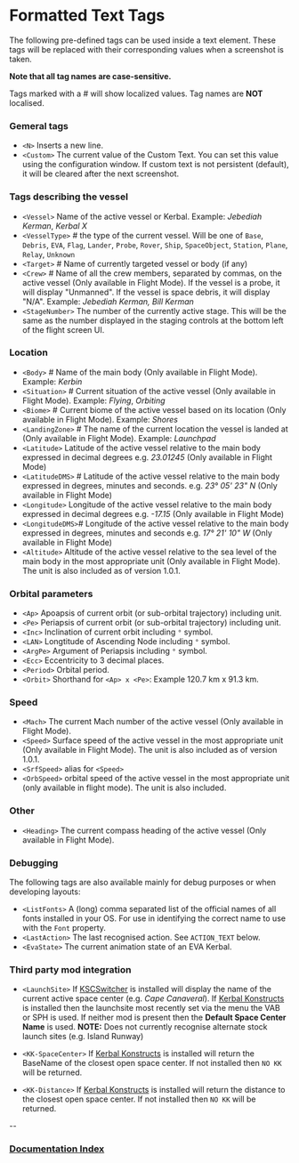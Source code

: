 # Formatted Text Tags

The following pre-defined tags can be used inside a text element. These tags will be replaced with their corresponding values when a screenshot is taken.

__Note that all tag names are case-sensitive.__

Tags marked with a # will show localized values. Tag names are __NOT__ localised.

### Gemeral tags
* `<N>` Inserts a new line.
* `<Custom>` The current value of the Custom Text. You can set this value using the configuration window. If custom text is not persistent (default), it will be cleared after the next screenshot.

### Tags describing the vessel
* `<Vessel>` Name of the active vessel or Kerbal. Example: _Jebediah Kerman_, _Kerbal X_
* `<VesselType>` # the type of the current vessel. Will be one of `Base`, `Debris`, `EVA`, `Flag`, `Lander`, `Probe`, `Rover`, `Ship`, `SpaceObject`, `Station`, `Plane`, `Relay`, `Unknown` 
* `<Target>` # Name of currently targeted vessel or body (if any) 
* `<Crew>` # Name of all the crew members, separated by commas, on the active vessel (Only available in Flight Mode). If the vessel is a probe, it will display "Unmanned". If the vessel is space debris, it will display "N/A". Example: _Jebediah Kerman, Bill Kerman_
* `<StageNumber>` The number of the currently active stage. This will be the same as the number displayed in the staging controls at the bottom left of the flight screen UI.

### Location
* `<Body>` # Name of the main body (Only available in Flight Mode). Example: _Kerbin_ 
* `<Situation>` # Current situation of the active vessel (Only available in Flight Mode). Example: _Flying_, _Orbiting_ 
* `<Biome>` # Current biome of the active vessel based on its location (Only available in Flight Mode). Example: _Shores_ 
* `<LandingZone>` # The name of the current location the vessel is landed at (Only available in Flight Mode). Example: _Launchpad_ 
* `<Latitude>` Latitude of the active vessel relative to the main body expressed in decimal degrees e.g. _23.01245_ (Only available in Flight Mode)
* `<LatitudeDMS>` # Latitude of the active vessel relative to the main body expressed in degrees, minutes and seconds. e.g. _23° 05' 23" N_  (Only available in Flight Mode) 
* `<Longitude>` Longitude of the active vessel relative to the main body expressed in decimal degrees e.g. _-17.15_ (Only available in Flight Mode)
* `<LongitudeDMS>`# Longitude of the active vessel relative to the main body expressed in degrees, minutes and seconds e.g. _17° 21' 10" W_  (Only available in Flight Mode) 
* `<Altitude>` Altitude of the active vessel relative to the sea level of the main body in the most appropriate unit (Only available in Flight Mode). The unit is also included as of version 1.0.1.

### Orbital parameters
* `<Ap>` Apoapsis of current orbit (or sub-orbital trajectory) including unit. 
* `<Pe>` Periapsis of current orbit (or sub-orbital trajectory) including unit. 
* `<Inc>` Inclination of current orbit including `°` symbol.
* `<LAN>` Longtitude of Ascending Node including `°` symbol.
* `<ArgPe>` Argument of Periapsis including `°` symbol.
* `<Ecc>` Eccentricity to 3 decimal places.
* `<Period>` Orbital period.
* `<Orbit>` Shorthand for `<Ap> x <Pe>`: Example 120.7 km x 91.3 km.

### Speed
* `<Mach>` The current Mach number of the active vessel (Only available in Flight Mode).
* `<Speed>` Surface speed of the active vessel in the most appropriate unit (Only available in Flight Mode). The unit is also included as of version 1.0.1.
* `<SrfSpeed>` alias for `<Speed>`
* `<OrbSpeed>` orbital speed of the active vessel in the most appropriate unit (only available in flight mode). The unit is also included.

### Other
* `<Heading>` The current compass heading of the active vessel (Only available in Flight Mode).

### Debugging
The following tags are also available mainly for debug purposes or when developing layouts:

* `<ListFonts>` A (long) comma separated list of the official names of all fonts installed in your OS. For use in identifying the correct name to use with the `Font` property.
* `<LastAction>` The last recognised action. See `ACTION_TEXT` below.
* `<EvaState>` The current animation state of an EVA Kerbal.

### Third party mod integration
* `<LaunchSite>` If [KSCSwitcher](http://forum.kerbalspaceprogram.com/index.php?/topic/106206-105-regexs-useful-mod-emporium/) is installed will display the name of the current active space center (e.g. _Cape Canaveral_). If [Kerbal Konstructs](http://forum.kerbalspaceprogram.com/index.php?/topic/94863-112-kerbal-konstructs-v0967_ex-holy-glowing-balls-batman/) is installed then the launchsite most recently set via the menu the VAB or SPH is used. If neither mod is present then the __Default Space Center Name__ is used. __NOTE:__ Does not currently recognise alternate stock launch sites (e.g. Island Runway)

* `<KK-SpaceCenter>` If [Kerbal Konstructs](http://forum.kerbalspaceprogram.com/index.php?/topic/94863-112-kerbal-konstructs-v0967_ex-holy-glowing-balls-batman/) is installed will return the BaseName of the closest open space center. If not installed then `NO KK` will be returned.
* `<KK-Distance>` If [Kerbal Konstructs](http://forum.kerbalspaceprogram.com/index.php?/topic/94863-112-kerbal-konstructs-v0967_ex-holy-glowing-balls-batman/) is installed will return the distance to the closest open space center. If not installed then `NO KK` will be returned.



--
### [Documentation Index](../README.md)
